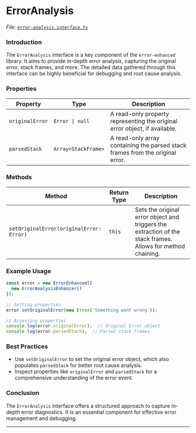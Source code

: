 # ErrorAnalysis

_File:_ [_`error-analysis.interface.ts`_](../../src/lib/interfaces/error-analysis.interface.ts)

### Introduction

The `ErrorAnalysis` interface is a key component of the `error-enhanced` library. It aims to provide in-depth error analysis, capturing the original error, stack frames, and more. The detailed data gathered through this interface can be highly beneficial for debugging and root cause analysis.

### Properties

| Property        | Type                | Description                                                                   |
| --------------- | ------------------- | ----------------------------------------------------------------------------- |
| `originalError` | `Error \| null`     | A read-only property representing the original error object, if available.    |
| `parsedStack`   | `Array<StackFrame>` | A read-only array containing the parsed stack frames from the original error. |

### Methods

| Method                                   | Return Type | Description                                                                                                 |
| ---------------------------------------- | ----------- | ----------------------------------------------------------------------------------------------------------- |
| `setOriginalError(originalError: Error)` | `this`      | Sets the original error object and triggers the extraction of the stack frames. Allows for method chaining. |

### Example Usage

```typescript
const error = new ErrorEnhanced([
  new ErrorAnalysisEnhancer()
]);

// Setting properties
error.setOriginalError(new Error('Something went wrong'));

// Accessing properties
console.log(error.originalError);  // Original Error object
console.log(error.parsedStack);  // Parsed stack frames
```

### Best Practices

* Use `setOriginalError` to set the original error object, which also populates `parsedStack` for better root cause analysis.
* Inspect properties like `originalError` and `parsedStack` for a comprehensive understanding of the error event.

### Conclusion

The `ErrorAnalysis` interface offers a structured approach to capture in-depth error diagnostics. It is an essential component for effective error management and debugging.

***
